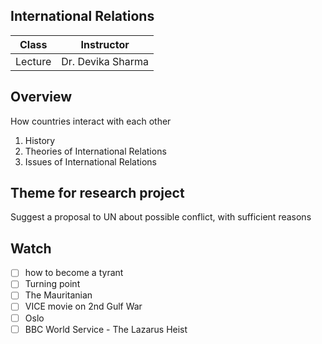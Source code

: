 ## International Relations

| Class   | Instructor        |
| ------- | ----------------- |
| Lecture | Dr. Devika Sharma |

## Overview

How countries interact with each other

1. History
2. Theories of International Relations
3. Issues of International Relations

## Theme for research project

Suggest a proposal to UN about possible conflict, with sufficient reasons

## Watch

- [ ] how to become a tyrant
- [ ] Turning point
- [ ] The Mauritanian
- [ ] VICE movie on 2nd Gulf War
- [ ] Oslo
- [ ] BBC World Service - The Lazarus Heist

